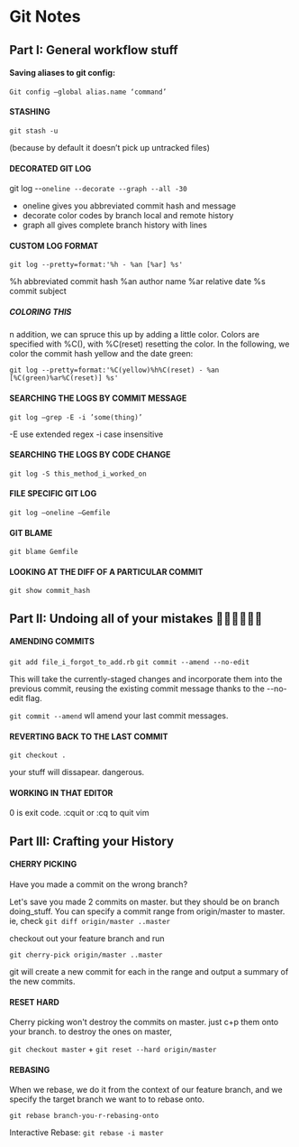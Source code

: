 # Git Notes

## Part I: General workflow stuff

#### Saving aliases to git config:
`Git config —global alias.name ‘command’`

#### STASHING
`git stash -u`

(because by default it doesn’t pick up untracked files)

#### DECORATED GIT LOG
git log --`oneline --decorate --graph --all -30`
* oneline gives you abbreviated commit hash and message
* decorate color codes by branch local and remote history
* graph all gives complete branch history with lines

#### CUSTOM LOG FORMAT
`git log --pretty=format:'%h - %an [%ar] %s'`

%h abbreviated commit hash
%an author name
%ar relative date
%s commit subject

##### COLORING THIS
n addition, we can spruce this up by adding a little color. Colors are specified with %C(<color-name>), with %C(reset) resetting the color. In the following, we color the commit hash yellow and the date green:

`git log --pretty=format:'%C(yellow)%h%C(reset) - %an [%C(green)%ar%C(reset)] %s'`

#### SEARCHING THE LOGS BY COMMIT MESSAGE
`git log —grep -E -i ’some(thing)’`

-E use extended regex
-i case insensitive

#### SEARCHING THE LOGS BY CODE CHANGE
`git log -S this_method_i_worked_on`

#### FILE SPECIFIC GIT LOG
`git log —oneline —Gemfile`

#### GIT BLAME
`git blame Gemfile`

#### LOOKING AT THE DIFF OF A PARTICULAR COMMIT
`git show commit_hash`

## Part II: Undoing all of your mistakes 🙏🙏🙏🙏🙏🙏

#### AMENDING COMMITS
`git add file_i_forgot_to_add.rb`
`git commit --amend --no-edit`

This will take the currently-staged changes and incorporate them into the previous commit, reusing the existing commit message thanks to the --no-edit flag.

`git commit --amend` wll amend your last commit messages.

#### REVERTING BACK TO THE LAST COMMIT
`git checkout .`

your stuff will dissapear. dangerous.

#### WORKING IN THAT EDITOR
0 is exit code.
:cquit or :cq to quit vim


## Part III: Crafting your History

#### CHERRY PICKING
Have you made a commit on the wrong branch?

Let's save you made 2 commits on master. but they should be on branch doing_stuff.
You can specify a commit range from origin/master to master.
ie, check `git diff origin/master ..master`

checkout out your feature branch and run

`git cherry-pick origin/master ..master`

git will create a new commit for each in the range and output a summary of the new commits.

#### RESET HARD

Cherry picking won't destroy the commits on master. just c+p them onto your branch.
to destroy the ones on master,

`git checkout master` + `git reset --hard origin/master`


#### REBASING

When we rebase, we do it from the context of our feature branch, and we specify the target branch we want to to rebase onto.


`git rebase branch-you-r-rebasing-onto`


Interactive Rebase: `git rebase -i master`
